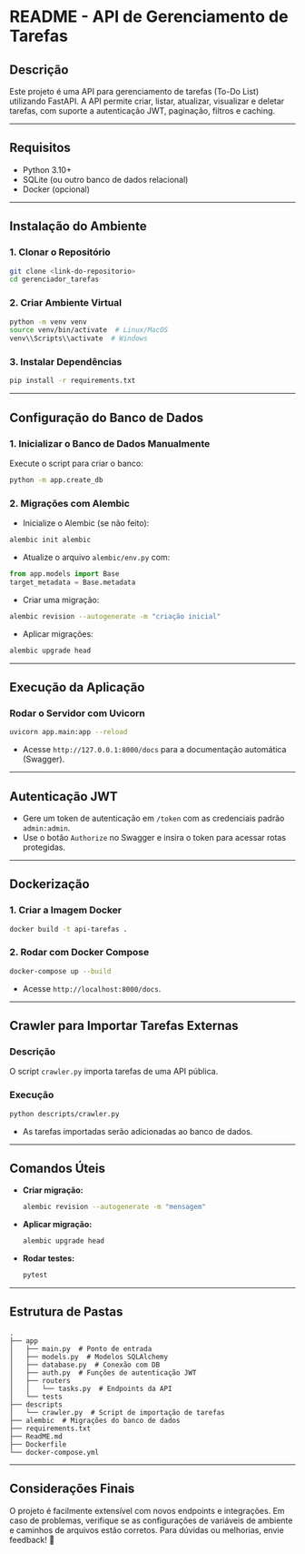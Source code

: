 # README - API de Gerenciamento de Tarefas

## **Descrição**
Este projeto é uma API para gerenciamento de tarefas (To-Do List) utilizando FastAPI. A API permite criar, listar, atualizar, visualizar e deletar tarefas, com suporte a autenticação JWT, paginação, filtros e caching.

---

## **Requisitos**
- Python 3.10+
- SQLite (ou outro banco de dados relacional)
- Docker (opcional)

---

## **Instalação do Ambiente**

### **1. Clonar o Repositório**
```bash
git clone <link-do-repositorio>
cd gerenciador_tarefas
```

### **2. Criar Ambiente Virtual**
```bash
python -m venv venv
source venv/bin/activate  # Linux/MacOS
venv\\Scripts\\activate  # Windows
```

### **3. Instalar Dependências**
```bash
pip install -r requirements.txt
```

---

## **Configuração do Banco de Dados**

### **1. Inicializar o Banco de Dados Manualmente**
Execute o script para criar o banco:
```bash
python -m app.create_db
```

### **2. Migrações com Alembic**
- Inicialize o Alembic (se não feito):
```bash
alembic init alembic
```
- Atualize o arquivo `alembic/env.py` com:
```python
from app.models import Base
target_metadata = Base.metadata
```
- Criar uma migração:
```bash
alembic revision --autogenerate -m "criação inicial"
```
- Aplicar migrações:
```bash
alembic upgrade head
```

---

## **Execução da Aplicação**
### **Rodar o Servidor com Uvicorn**
```bash
uvicorn app.main:app --reload
```
- Acesse `http://127.0.0.1:8000/docs` para a documentação automática (Swagger).

---

## **Autenticação JWT**
- Gere um token de autenticação em `/token` com as credenciais padrão `admin:admin`.
- Use o botão `Authorize` no Swagger e insira o token para acessar rotas protegidas.

---

## **Dockerização**
### **1. Criar a Imagem Docker**
```bash
docker build -t api-tarefas .
```

### **2. Rodar com Docker Compose**
```bash
docker-compose up --build
```
- Acesse `http://localhost:8000/docs`.

---

## **Crawler para Importar Tarefas Externas**
### **Descrição**
O script `crawler.py` importa tarefas de uma API pública.

### **Execução**
```bash
python descripts/crawler.py
```
- As tarefas importadas serão adicionadas ao banco de dados.

---

## **Comandos Úteis**
- **Criar migração:**
  ```bash
  alembic revision --autogenerate -m "mensagem"
  ```
- **Aplicar migração:**
  ```bash
  alembic upgrade head
  ```
- **Rodar testes:**
  ```bash
  pytest
  ```

---

## **Estrutura de Pastas**
```
.
├── app
│   ├── main.py  # Ponto de entrada
│   ├── models.py  # Modelos SQLAlchemy
│   ├── database.py  # Conexão com DB
│   ├── auth.py  # Funções de autenticação JWT
│   ├── routers
│   │   └── tasks.py  # Endpoints da API
│   └── tests
├── descripts
│   └── crawler.py  # Script de importação de tarefas
├── alembic  # Migrações do banco de dados
├── requirements.txt
├── ReadME.md
├── Dockerfile
└── docker-compose.yml

```

---

## **Considerações Finais**
O projeto é facilmente extensível com novos endpoints e integrações. Em caso de problemas, verifique se as configurações de variáveis de ambiente e caminhos de arquivos estão corretos. Para dúvidas ou melhorias, envie feedback! 🚀
